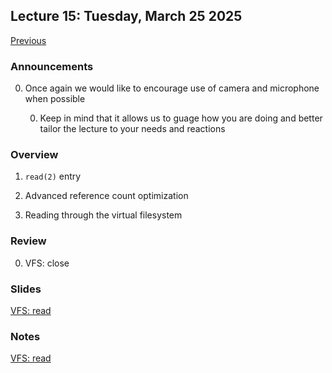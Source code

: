 ## Lecture 15: Tuesday, March 25 2025

[Previous](/lectures/L14.md)

### Announcements

0. Once again we would like to encourage use of camera and microphone when possible

    0. Keep in mind that it allows us to guage how you are doing and better tailor the lecture to your needs and reactions

### Overview

1. `read(2)` entry

1. Advanced reference count optimization

1. Reading through the virtual filesystem


### Review

0. VFS: close

### Slides

[VFS: read](/slides/read.html)

### Notes

[VFS: read](/lectures/read.md)
